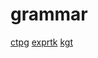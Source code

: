 # grammar

[ctpg](https://github.com/peter-winter/ctpg)
[exprtk](https://github.com/ArashPartow/exprtk)
[kgt](https://github.com/katef/kgt)
